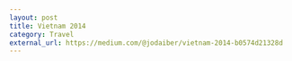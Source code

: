 ```yaml
---
layout: post
title: Vietnam 2014
category: Travel
external_url: https://medium.com/@jodaiber/vietnam-2014-b0574d21328d
---
```

